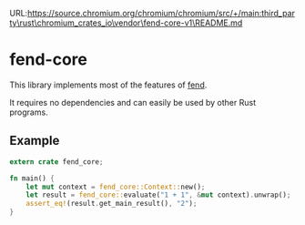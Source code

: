 URL:https://source.chromium.org/chromium/chromium/src/+/main:third_party\rust\chromium_crates_io\vendor\fend-core-v1\README.md
# fend-core

This library implements most of the features of [fend](https://github.com/printfn/fend).

It requires no dependencies and can easily be used by other Rust programs.

## Example

```rust
extern crate fend_core;

fn main() {
    let mut context = fend_core::Context::new();
    let result = fend_core::evaluate("1 + 1", &mut context).unwrap();
    assert_eq!(result.get_main_result(), "2");
}
```
